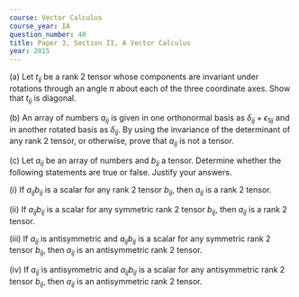 ```yaml
---
course: Vector Calculus
course_year: IA
question_number: 40
title: Paper 3, Section II, A Vector Calculus
year: 2015
---
```




(a) Let $t_{i j}$ be a rank 2 tensor whose components are invariant under rotations through an angle $\pi$ about each of the three coordinate axes. Show that $t_{i j}$ is diagonal.

(b) An array of numbers $a_{i j}$ is given in one orthonormal basis as $\delta_{i j}+\epsilon_{1 i j}$ and in another rotated basis as $\delta_{i j}$. By using the invariance of the determinant of any rank 2 tensor, or otherwise, prove that $a_{i j}$ is not a tensor.

(c) Let $a_{i j}$ be an array of numbers and $b_{i j}$ a tensor. Determine whether the following statements are true or false. Justify your answers.

(i) If $a_{i j} b_{i j}$ is a scalar for any rank 2 tensor $b_{i j}$, then $a_{i j}$ is a rank 2 tensor.

(ii) If $a_{i j} b_{i j}$ is a scalar for any symmetric rank 2 tensor $b_{i j}$, then $a_{i j}$ is a rank 2 tensor.

(iii) If $a_{i j}$ is antisymmetric and $a_{i j} b_{i j}$ is a scalar for any symmetric rank 2 tensor $b_{i j}$, then $a_{i j}$ is an antisymmetric rank 2 tensor.

(iv) If $a_{i j}$ is antisymmetric and $a_{i j} b_{i j}$ is a scalar for any antisymmetric rank 2 tensor $b_{i j}$, then $a_{i j}$ is an antisymmetric rank 2 tensor.